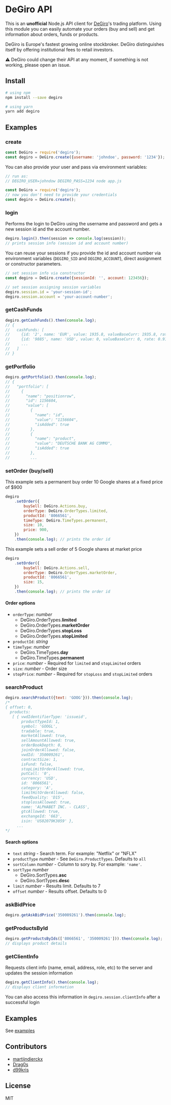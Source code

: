 # DeGiro API

This is an **unofficial** Node.js API client for [DeGiro](https://www.degiro.co.uk)'s trading platform. Using
this module you can easily automate your orders (buy and sell) and get information about orders, funds or
products.

DeGiro is Europe's fastest growing online stockbroker. DeGiro distinguishes itself by offering institutional
fees to retail investors.

:warning: DeGiro could change their API at any moment, if something is not working, please open an issue.

## Install

```bash
# using npm
npm install --save degiro

# using yarn
yarn add degiro
```

## Examples

### create

```javascript
const DeGiro = require('degiro');
const degiro = DeGiro.create({username: 'johndoe', password: '1234'});
```

You can also provide your user and pass via environment variables:

```javascript
// run as:
// DEGIRO_USER=johndow DEGIRO_PASS=1234 node app.js

const DeGiro = require('degiro');
// now you don't need to provide your credentials
const degiro = DeGiro.create();
```

### login

Performs the login to DeGiro using the username and password and gets a new session id and the account number.

```javascript
degiro.login().then(session => console.log(session));
// prints session info (session id and account number)
```

You can reuse your sessions if you provide the id and account number via environment variables (`DEGIRO_SID`
and `DEGIRO_ACCOUNT`), direct assignment or constructor parameters.

```javascript
// set session info via constructor
const degiro = DeGiro.create({sessionId: '', account: 123456});

// set session assigning session variables
degiro.session.id = 'your-session-id';
degiro.session.account = 'your-account-number';
```

### getCashFunds

```javascript
degiro.getCashFunds().then(console.log);
// {
//   cashFunds: [
//     {id: '2', name: 'EUR', value: 1935.8, valueBaseCurr: 1935.8, rate: 1},
//     {id: '9885', name: 'USD', value: 0, valueBaseCurr: 0, rate: 0.9102},
//     ...
//   ]
// }
```

### getPortfolio

```javascript
degiro.getPortfolio().then(console.log);
// {
//   "portfolio": [
//     {
//       "name": "positionrow",
//       "id": 1156604,
//       "value": [
//         {
//           "name": "id",
//           "value": "1156604",
//           "isAdded": true
//         },
//         {
//           "name": "product",
//           "value": "DEUTSCHE BANK AG COMMO",
//           "isAdded": true
//         },
//         ...
```

### setOrder (buy/sell)

This example sets a permanent buy order 10 Google shares at a fixed price of $900

```javascript
degiro
    .setOrder({
        buySell: DeGiro.Actions.buy,
        orderType: DeGiro.OrderTypes.limited,
        productId: '8066561',
        timeType: DeGiro.TimeTypes.permanent,
        size: 10,
        price: 900,
    })
    .then(console.log); // prints the order id
```

This example sets a sell order of 5 Google shares at market price

```javascript
degiro
    .setOrder({
        buySell: DeGiro.Actions.sell,
        orderType: DeGiro.OrderTypes.marketOrder,
        productId: '8066561',
        size: 15,
    })
    .then(console.log); // prints the order id
```

#### Order options

* `orderType`: _number_
    * DeGiro.OrderTypes.**limited**
    * DeGiro.OrderTypes.**marketOrder**
    * DeGiro.OrderTypes.**stopLoss**
    * DeGiro.OrderTypes.**stopLimited**
* `productId`: _string_
* `timeType`: _number_
    * DeGiro.TimeTypes.**day**
    * DeGiro.TimeTypes.**permanent**
* `price`: _number_ - Required for `limited` and `stopLimited` orders
* `size`: _number_ - Order size
* `stopPrice`: _number_ - Required for `stopLoss` and `stopLimited` orders

### searchProduct

```javascript
degiro.searchProduct({text: 'GOOG'})).then(console.log);
/*
{ offset: 0,
  products:
   [ { vwdIdentifierType: 'issueid',
       productTypeId: 1,
       symbol: 'GOOGL',
       tradable: true,
       marketAllowed: true,
       sellAmountAllowed: true,
       orderBookDepth: 0,
       joinOrderAllowed: false,
       vwdId: '350009261',
       contractSize: 1,
       isFund: false,
       stopLimitOrderAllowed: true,
       putCall: '0',
       currency: 'USD',
       id: '8066561',
       category: 'A',
       limitHitOrderAllowed: false,
       feedQuality: 'D15',
       stoplossAllowed: true,
       name: 'ALPHABET INC. - CLASS',
       gtcAllowed: true,
       exchangeId: '663',
       isin: 'US02079K3059' },
     ...
*/
```

#### Search options

* `text` _string_ - Search term. For example: "Netflix" or "NFLX"
* `productType` _number_ - See `DeGiro.ProductTypes`. Defaults to `all`
* `sortColumn` _number_ - Column to sory by. For example: `'name'`.
* `sortType` _number_
    * DeGiro.SortTypes.**asc**
    * DeGiro.SortTypes.**desc**
* `limit` _number_ - Results limit. Defaults to 7
* `offset` _number_ - Results offset. Defaults to 0

### askBidPrice

```javascript
degiro.getAskBidPrice('350009261').then(console.log);
```

### getProductsById

```javascript
degiro.getProductsByIds(['8066561', '350009261'])).then(console.log);
// displays product details
```

### getClientInfo

Requests client info (name, email, address, role, etc) to the server and updates the session information

```javascript
degiro.getClientInfo().then(console.log);
// displays client information
```

You can also access this information in `degiro.session.clientInfo` after a successful login

## Examples

See [examples](./examples)

## Contributors

* [martijndierckx](https://github.com/martijndierckx)
* [Drag0s](https://github.com/Drag0s)
* [d99kris](https://github.com/d99kris)

## License

MIT
